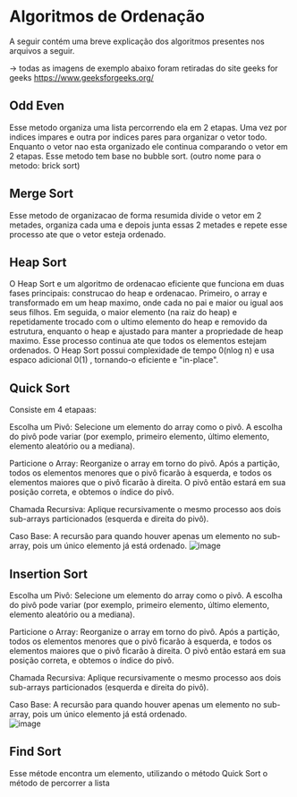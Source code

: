# Algoritmos de Ordenação
A seguir contém uma breve explicação dos algoritmos presentes nos arquivos a seguir.

-> todas as imagens de exemplo abaixo foram retiradas do site geeks for geeks https://www.geeksforgeeks.org/

## Odd Even
Esse metodo organiza uma lista percorrendo ela em 2 etapas.
Uma vez por indices impares e outra por indices pares para organizar o vetor todo.
Enquanto o vetor nao esta organizado ele continua comparando o vetor em 2 etapas.
Esse metodo tem base no bubble sort. (outro nome para o metodo: brick sort)

## Merge Sort
Esse metodo de organizacao de forma resumida divide o vetor em 2 metades, organiza cada uma e depois junta essas 2 metades
e repete esse processo ate que o vetor esteja ordenado.

## Heap Sort
O Heap Sort e um algoritmo de ordenacao eficiente que funciona em duas fases principais: construcao do heap e ordenacao. Primeiro,
o array e transformado em um heap maximo, onde cada no pai e maior ou igual aos seus filhos. Em seguida, o maior elemento (na raiz do heap)
e repetidamente trocado com o ultimo elemento do heap e removido da estrutura, enquanto o heap e ajustado para manter a propriedade de heap maximo.
Esse processo continua ate que todos os elementos estejam ordenados. O Heap Sort possui complexidade de tempo 0(nlog n) e usa espaco adicional 0(1) ,
tornando-o eficiente e "in-place".

## Quick Sort
Consiste em 4 etapaas: 

Escolha um Pivô: Selecione um elemento do array como o pivô. A escolha do pivô pode variar (por exemplo, primeiro elemento, último elemento, elemento aleatório ou a mediana).

Particione o Array: Reorganize o array em torno do pivô. Após a partição, todos os elementos menores que o pivô ficarão à esquerda, e todos os elementos maiores que o pivô ficarão à direita. O pivô então estará em sua posição correta, e obtemos o índice do pivô.

Chamada Recursiva: Aplique recursivamente o mesmo processo aos dois sub-arrays particionados (esquerda e direita do pivô).

Caso Base: A recursão para quando houver apenas um elemento no sub-array, pois um único elemento já está ordenado.
![image](https://github.com/user-attachments/assets/6d5b922a-66b2-45f3-9102-cba2353bee72)


## Insertion Sort
Escolha um Pivô: Selecione um elemento do array como o pivô. A escolha do pivô pode variar (por exemplo, primeiro elemento, último elemento, elemento aleatório ou a mediana).  

Particione o Array: Reorganize o array em torno do pivô. Após a partição, todos os elementos menores que o pivô ficarão à esquerda, e todos os elementos maiores que o pivô ficarão à direita. O pivô então estará em sua posição correta, e obtemos o índice do pivô.  

Chamada Recursiva: Aplique recursivamente o mesmo processo aos dois sub-arrays particionados (esquerda e direita do pivô).  

Caso Base: A recursão para quando houver apenas um elemento no sub-array, pois um único elemento já está ordenado.  
![image](https://github.com/user-attachments/assets/cc9c77de-c3f4-4ad1-9a89-5c188cad3bcc)


## Find Sort
Esse métode encontra um elemento, utilizando o método Quick Sort o método de percorrer a lista


